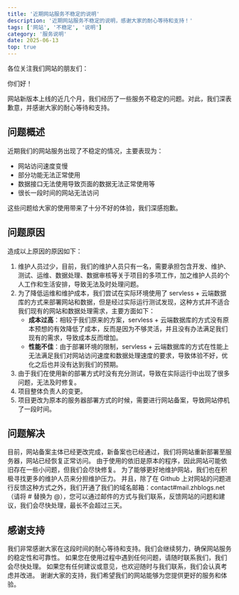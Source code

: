```yaml
---
title: '近期网站服务不稳定的说明'
description: '近期网站服务不稳定的说明，感谢大家的耐心等待和支持！'
tags: ['网站', '不稳定', '说明']
category: '服务说明'
date: 2025-06-13
top: true
---
```


各位关注我们网站的朋友们：

你们好！

网站新版本上线的近几个月，我们经历了一些服务不稳定的问题。对此，我们深表歉意，并感谢大家的耐心等待和支持。

## 问题概述

近期我们的网站服务出现了不稳定的情况，主要表现为：

- 网站访问速度变慢
- 部分功能无法正常使用
- 数据接口无法使用导致页面的数据无法正常使用等
- 很长一段时间的网站无法访问

这些问题给大家的使用带来了十分不好的体验，我们深感抱歉。

## 问题原因

造成以上原因的原因如下：

1. 维护人员过少，目前，我们的维护人员只有一名，需要承担包含开发、维护、测试、运维、数据处理、数据审核等关于项目的多项工作，加之维护人员的个人工作和生活安排，导致无法及时处理问题。
2. 为了降低运维和维护成本，我们尝试在实际环境使用了 servless + 云端数据库的方式来部署网站和数据，但是经过实际运行测试发现，这种方式并不适合我们现有的网站和数据处理需求，主要方面如下：
    - **成本过高**：相较于我们原来的方案，servless + 云端数据库的方式没有原本预想的有效降低了成本，反而是因为不够灵活，并且没有办法满足我们现有的需求，导致成本反而增加。
    - **性能不佳**：由于部署环境的限制，servless + 云端数据库的方式在性能上无法满足我们对网站访问速度和数据处理速度的要求，导致体验不好，优化之后也并没有达到我们的预期。
3. 由于我们在使用新的部署方式时没有充分测试，导致在实际运行中出现了很多问题，无法及时修复。
4. 项目整体负责人的变更。
5. 项目更改为原本的服务器部署方式的时候，需要进行网站备案，导致网站停机了一段时间。

## 问题解决

目前，网站备案主体已经更改完成，新备案也已经通过，我们将网站重新部署至服务器，网站已经恢复正常访问。
由于使用的依旧是原本的程序，因此网站可能依旧存在一些小问题，但我们会尽快修复。
为了能够更好地维护网站，我们也在积极寻找更多的维护人员来分担维护压力。
并且，除了在 Github 上对网站的问题进行反馈这种方式之外，我们开通了我们的域名邮箱：contact#mail.zhblogs.net（请将 # 替换为 @），您可以通过邮件的方式与我们联系，反馈网站的问题和建议，我们会尽快处理，最长不会超过三天。

## 感谢支持

我们非常感谢大家在这段时间的耐心等待和支持。我们会继续努力，确保网站服务的稳定性和可靠性。
如果您在使用过程中遇到任何问题，请随时联系我们，我们会尽快处理。
如果您有任何建议或意见，也欢迎随时与我们联系，我们会认真考虑并改进。
谢谢大家的支持，我们希望我们的网站能够为您提供更好的服务和体验。
